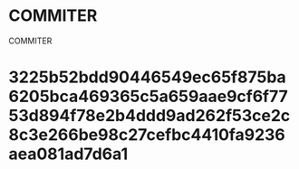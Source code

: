 # COMMITER
COMMITER






# 3225b52bdd90446549ec65f875ba6205bca469365c5a659aae9cf6f7753d894f78e2b4ddd9ad262f53ce2c8c3e266be98c27cefbc4410fa9236aea081ad7d6a1
